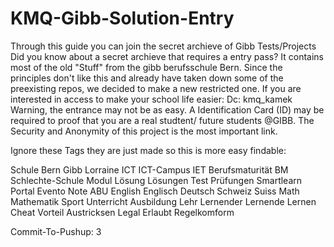 # KMQ-Gibb-Solution-Entry
Through this guide you can join the secret archieve of Gibb Tests/Projects 
Did you know about a secret archieve that requires a entry pass? It contains most of the old "Stuff" from the gibb berufsschule Bern. 
Since the principles don't like this and already have taken down some of the preexisting repos, we decided to make a new restricted one.
If you are interested in access to make your school life easier:
Dc: kmq_kamek
Warning, the entrance may not be as easy. A Identification Card (ID) may be required to proof that you are a real studtent/ future students @GIBB.
The Security and Anonymity of this project is the most important link.


Ignore these Tags they are just made so this is more easy findable:

Schule Bern Gibb Lorraine ICT ICT-Campus IET Berufsmaturität BM Schlechte-Schule Modul Lösung Lösungen Test Prüfungen Smartlearn Portal Evento Note ABU English Englisch Deutsch Schweiz Suiss Math Mathematik Sport Unterricht Ausbildung Lehr Lernender Lernende Lernen Cheat Vorteil Austricksen Legal Erlaubt Regelkomform 

Commit-To-Pushup: 3
